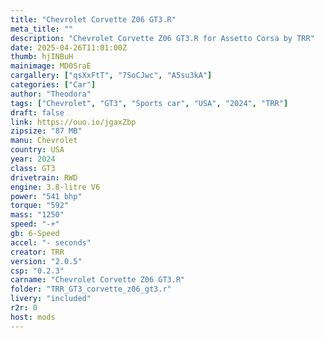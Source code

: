 ```yaml
---
title: "Chevrolet Corvette Z06 GT3.R"
meta_title: ""
description: "Chevrolet Corvette Z06 GT3.R for Assetto Corsa by TRR"
date: 2025-04-26T11:01:00Z
thumb: hjINBuH
mainimage: MD0SraE
cargallery: ["qsXxFtT", "7SoCJwc", "A5su3kA"]
categories: ["Car"]
author: "Theodora"
tags: ["Chevrolet", "GT3", "Sports car", "USA", "2024", "TRR"]
draft: false
link: https://ouo.io/jgaxZbp
zipsize: "87 MB"
manu: Chevrolet
country: USA
year: 2024
class: GT3
drivetrain: RWD
engine: 3.8-litre V6
power: "541 bhp"
torque: "592"
mass: "1250"
speed: "-+"
gb: 6-Speed
accel: "- seconds"
creator: TRR
version: "2.0.5"
csp: "0.2.3"
carname: "Chevrolet Corvette Z06 GT3.R"
folder: "TRR_GT3_corvette_z06_gt3.r"
livery: "included"
r2r: 0
host: mods
---
```

